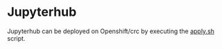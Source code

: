 # Jupyterhub 

Jupyterhub can be deployed on Openshift/crc by executing the [apply.sh](apply.sh) script. 